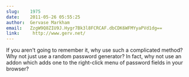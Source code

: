```yaml
---
slug:    1975
date:    2011-05-26 05:55:25
author:  Gervase Markham
email:   ZzgW9Q8ZIU9J.Hygr7Bk3l8FCRCAF.dbCDK6WFMYyaPVd1dg==
link:     http://www.gerv.net/
---
```


If you aren't going to remember it, why use such a complicated method?
Why not just use a random password generator? In fact, why not use an
addon which adds one to the right-click menu of password fields in
your browser?
